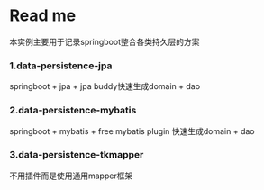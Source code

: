 # Read me

本实例主要用于记录springboot整合各类持久层的方案

### 1.data-persistence-jpa 
springboot + jpa + jpa buddy快速生成domain + dao

### 2.data-persistence-mybatis
springboot + mybatis + free mybatis plugin 快速生成domain + dao

### 3.data-persistence-tkmapper
不用插件而是使用通用mapper框架
